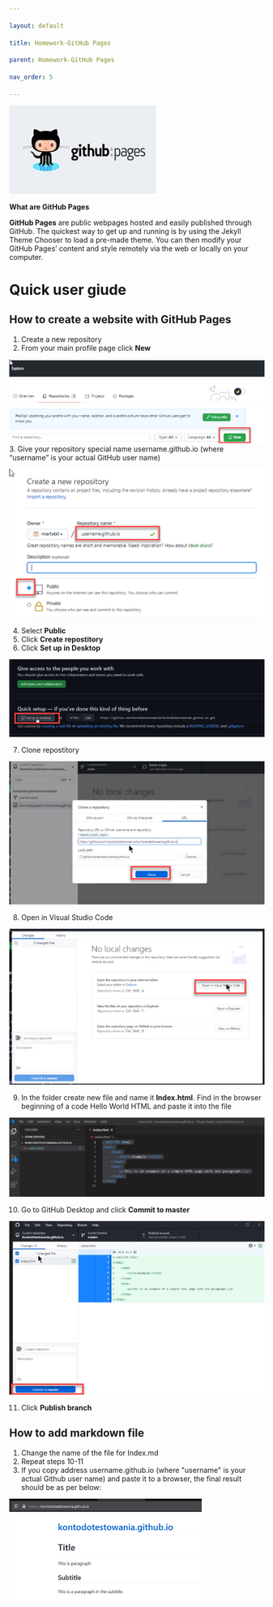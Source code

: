 ```yaml
---

layout: default

title: Homework-GitHub Pages

parent: Homework-GitHub Pages

nav_order: 5

---
```


![githubpages](./images/githubpages.jpg)

**What are GitHub Pages**

**GitHub Pages** are public webpages hosted and easily published through GitHub. The quickest way to get up and running is by using the Jekyll Theme Chooser to load a pre-made theme. You can then modify your GitHub Pages’ content and style remotely via the web or locally on your computer.

**Quick user giude**
===

## How to create a website with GitHub Pages

1. Create a new repository
2. From your main profile page click **New** 

![gitpagesnew](./images/gitpagesnew.png)
3. Give your repository special name username.github.io (where “username” is your actual GitHub user name)
   
![gitpagesio](./images/gitpagesio.png)

4. Select **Public**
5. Click **Create repostitory**
6. Click **Set up in Desktop**
   
![gitpagessetup](./images/gitpagessetup.png)

7. Clone repostitory

![gitpagesclone](./images/gitpagesclone.png)

8. Open in Visual Studio Code

![gitpagesvsc](./images/gitpagesvsc.png)

9. In the  folder create new file and name it **Index.html**. Find in the browser beginning of a code Hello World HTML and paste it into the file

![gitpagesindex](./images/gitpagesindex.png) 

10. Go to GitHub Desktop and click **Commit to master**

![gitpagescommit](./images/gitpagescommit.png)

11. Click **Publish branch** 

## How to add markdown file 
1. Change the name of the file for Index.md 
2. Repeat steps 10-11 
3. If you copy address username.github.io (where "username" is your actual Github user name) and paste it to a browser, the final result should be as per below: 

![gitpagesweb](./images/gitpagesweb.png)